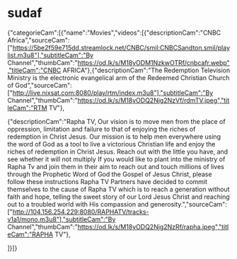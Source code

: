 # sudaf
{"categorieCam":[{"name":"Movies","videos":[{"descriptionCam":"CNBC Africa","sourceCam":["https://5be2f59e715dd.streamlock.net/CNBC/smil:CNBCSandton.smil/playlist.m3u8"],"subtitleCam":"By Channel","thumbCam":"https://od.lk/s/M18yODM1NzkwOTRf/cnbcafr.webp","titleCam":"CNBC AFRICA"},{"descriptionCam":"The Redemption Television Ministry is the electronic evangelical arm of the Redeemed Christian Church of God","sourceCam":["http://live.nixsat.com:8080/play/rtm/index.m3u8"],"subtitleCam":"By Channel","thumbCam":"https://od.lk/s/M18yODQ2Njg2NzVf/rdmTV.jpeg","titleCam":"RTM TV"},

{"descriptionCam":"Rapha TV, Our vision is to move men from the place of oppression, limitation and failure to that of enjoying the riches of redemption in Christ Jesus. Our mission is to help men everywhere using the word of God as a tool to live a victorious Christian life and enjoy the riches of redemption in Christ Jesus. Reach out with the little you have, and see whether it will not multiply If you would like to plant into the ministry of Rapha Tv and join them in their aim to reach out and touch millions of lives through the Prophetic Word of God the Gospel of Jesus Christ, please follow these instructions Rapha TV Partners have decided to commit themselves to the cause of Rapha TV which is to reach a generation without faith and hope, telling the sweet story of our Lord Jesus Christ and reaching out to a troubled world with His compassion and generosity.","sourceCam":["http://104.156.254.229:8080/RAPHATV/tracks-v1a1/mono.m3u8"],"subtitleCam":"By Channel","thumbCam":"https://od.lk/s/M18yODQ2Njg2NzRf/rapha.jpeg","titleCam":"RAPHA TV"},



]}]}
